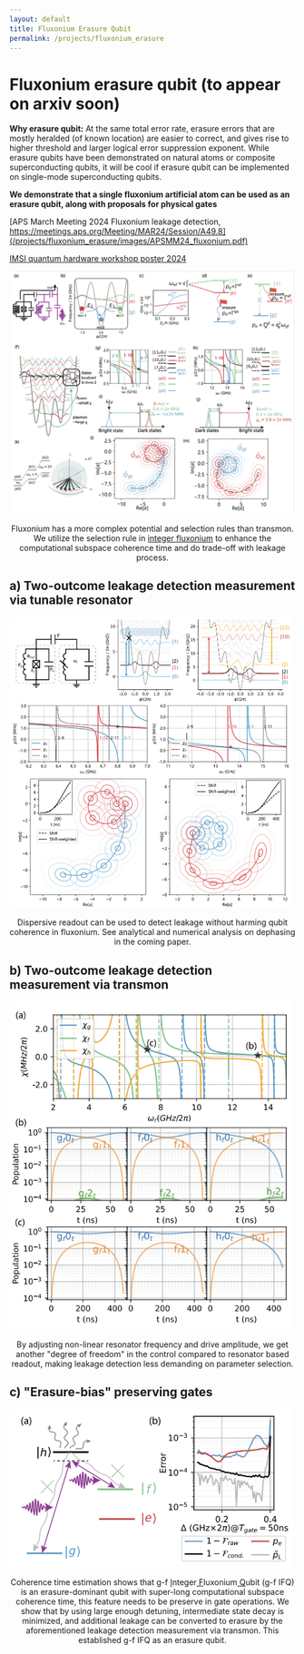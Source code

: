 ```yaml
---
layout: default
title: Fluxonium Erasure Qubit
permalink: /projects/fluxonium_erasure
---
```


# Fluxonium erasure qubit (to appear on arxiv soon)


**Why erasure qubit:** At the same total error rate, erasure errors that are mostly heralded (of known location) are easier to correct, and gives rise to higher threshold and larger logical error suppression exponent. While erasure qubits have been demonstrated on natural atoms or composite superconducting qubits, it will be cool if erasure qubit can be implemented on single-mode superconducting qubits. 

**We demonstrate that a single fluxonium artificial atom can be used as an erasure qubit, along with proposals for physical gates**


[APS March Meeting 2024 Fluxonium leakage detection, https://meetings.aps.org/Meeting/MAR24/Session/A49.8](/projects/fluxonium_erasure/images/APSMM24_fluxonium.pdf)

[IMSI quantum hardware workshop poster 2024](/projects/fluxonium_erasure/images/leakage_detection_poster.pdf)




<div style="text-align: center;">
<img src="/projects/fluxonium_erasure/images/lvl_diagram.png" style="width: 500px;" alt="qubit level structure">
<p>Fluxonium has a more complex potential and selection rules than transmon. We utilize the selection rule in <a href="https://journals.aps.org/prxquantum/abstract/10.1103/PRXQuantum.5.040318">integer fluxonium</a> to enhance the computational subspace coherence time and do trade-off with leakage process.</p>
</div>

## a) Two-outcome leakage detection measurement via tunable resonator

<img src="/projects/fluxonium_erasure/images/readout.png" style="width: 500px;" alt="fluxonium erasure dispersive readout">

<div style="text-align: center;">
  <p>Dispersive readout can be used to detect leakage without harming qubit coherence in fluxonium. See analytical and numerical analysis on dephasing in the coming paper. </p>
</div>

## b) Two-outcome leakage detection measurement via transmon

<img src="/projects/fluxonium_erasure/images/readout_transmon.png" style="width: 500px;" alt="fluxonium erasure transmon readout">

<div style="text-align: center;">
  <p>By adjusting non-linear resonator frequency and drive amplitude, we get another "degree of freedom" in the control compared to resonator based readout, making leakage detection less demanding on parameter selection. </p>
</div>

## c) "Erasure-bias" preserving gates

<img src="/projects/fluxonium_erasure/images/bias_gate.png" style="width: 500px;" alt="fluxonium erasure transmon readout">

<div style="text-align: center;">
<p>Coherence time estimation shows that g-f <u>I</u>nteger<u> F</u>luxonium<u> Q</u>ubit (g-f IFQ) is an erasure-dominant qubit with super-long computational subspace coherence time, this feature needs to be preserve in gate operations. We show that by using large enough detuning, intermediate state decay is minimized, and additional leakage can be converted to erasure by the aforementioned leakage detection measurement via transmon. This established g-f IFQ as an erasure qubit.</p>
</div>
